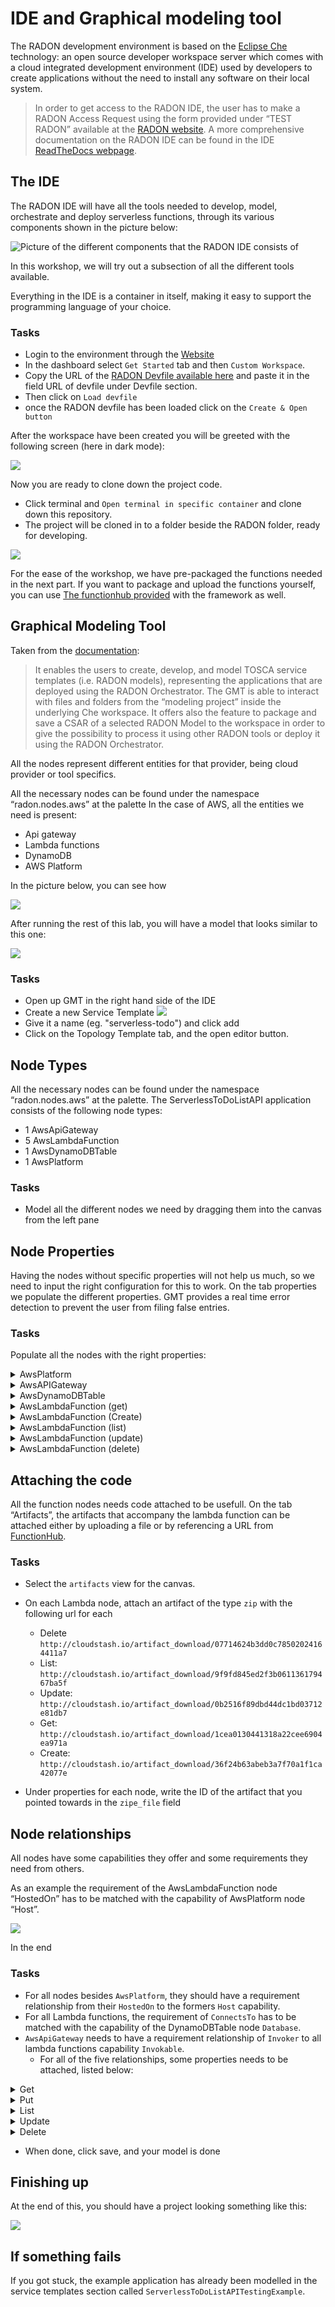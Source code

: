 # IDE and Graphical modeling tool

The RADON development environment is based on the
[Eclipse Che](https://www.eclipse.org/che/)
technology: an open source developer workspace
server which comes with a cloud integrated
development environment (IDE) used by developers
to create applications without the need to install
any software on their local system.

> In order to get access to the RADON IDE, the
> user has to make a RADON Access Request using
> the form provided under “TEST RADON” available
> at the [RADON website](https://radon-h2020.eu/).
> A more comprehensive documentation on the RADON
> IDE can be found in the IDE
> [ReadTheDocs webpage](https://radon-ide.readthedocs.io/en/latest/).

## The IDE

The RADON IDE will have all the tools needed to
develop, model, orchestrate and deploy serverless
functions, through its various components shown in
the picture below:

![Picture of the different components that the RADON IDE consists of](img/IDE-concept.png)

In this workshop, we will try out a subsection of
all the different tools available.

Everything in the IDE is a container in itself,
making it easy to support the programming language
of your choice.

### Tasks

- Login to the environment through the
  [Website](http://che-che.51.11.43.6.nip.io/)
- In the dashboard select `Get Started` tab and
  then `Custom Workspace`.
- Copy the URL of the
  [RADON Devfile available here](https://raw.githubusercontent.com/radon-h2020/radon-ide/master/devfiles/radon/v0.0.4/devfile.yaml)
  and paste it in the field URL of devfile under
  Devfile section.
- Then click on `Load devfile`
- once the RADON devfile has been loaded click on
  the `Create & Open button`

After the workspace have been created you will be
greeted with the following screen (here in dark
mode):

![](img/IDE-layout.png)

Now you are ready to clone down the project code.

- Click terminal and
  `Open terminal in specific container` and clone
  down this repository.
- The project will be cloned in to a folder beside
  the RADON folder, ready for developing.

![](img/IDE-project-cloned.png)

For the ease of the workshop, we have pre-packaged
the functions needed in the next part. If you want
to package and upload the functions yourself, you
can use [The functionhub provided](functionhub.md)
with the framework as well.

## Graphical Modeling Tool

Taken from the
[documentation](https://radon-ide.readthedocs.io/en/latest/):

> It enables the users to create, develop, and
> model TOSCA service templates (i.e. RADON
> models), representing the applications that are
> deployed using the RADON Orchestrator. The GMT
> is able to interact with files and folders from
> the “modeling project” inside the underlying Che
> workspace. It offers also the feature to package
> and save a CSAR of a selected RADON Model to the
> workspace in order to give the possibility to
> process it using other RADON tools or deploy it
> using the RADON Orchestrator.

All the nodes represent different entities for
that provider, being cloud provider or tool
specifics.

All the necessary nodes can be found under the
namespace “radon.nodes.aws” at the palette In the
case of AWS, all the entities we need is present:

- Api gateway
- Lambda functions
- DynamoDB
- AWS Platform

In the picture below, you can see how

![](img/2-ModelNodeTemplates.gif)

After running the rest of this lab, you will have
a model that looks similar to this one:

![](img/application-GMT2.png)

### Tasks

- Open up GMT in the right hand side of the IDE
- Create a new Service Template
  ![](img/GMT-add-model.png)
- Give it a name (eg. "serverless-todo") and click
  add
- Click on the Topology Template tab, and the open
  editor button.

## Node Types

All the necessary nodes can be found under the
namespace “radon.nodes.aws” at the palette. The
ServerlessToDoListAPI application consists of the
following node types:

- 1 AwsApiGateway
- 5 AwsLambdaFunction
- 1 AwsDynamoDBTable
- 1 AwsPlatform

### Tasks

- Model all the different nodes we need by
  dragging them into the canvas from the left pane

## Node Properties

Having the nodes without specific properties will
not help us much, so we need to input the right
configuration for this to work. On the tab
properties we populate the different properties.
GMT provides a real time error detection to
prevent the user from filing false entries.

### Tasks

Populate all the nodes with the right properties:

<details>
      <summary>AwsPlatform</summary>

```
displayName: "AwsPlatform"
properties:
  name: "AWS"
  region: "eu-central-1"
```

</details>

<details>
      <summary>AwsAPIGateway</summary>

```
displayName: "AwsApiGateway"
properties:
  api_title: "ServerlessToDoListAPI"
  api_version: "1.0.0"
  api_description: "a simple serverless API example"
```

</details>

<details>
      <summary>AwsDynamoDBTable</summary>

```
displayName: "ItemsTable"
properties:
  hash_key_name: "id"
  read_capacity: 1
  write_capacity: 1
  hash_key_type: "STRING"
  table_name: "items"
```

</details>
<details>
      <summary>AwsLambdaFunction (get)</summary>

```
displayName: "GetTodoItem"
properties:
  handler: "get.handler"
  name: "get-todo"
  runtime: "nodejs10.x"
  statement_id: "get-stmt"
  zip_file: "1cea0130441318a22cee6904ea971a"
  env_vars: {"TODOS_TABLE":"items"}
```

</details>
<details>
      <summary>AwsLambdaFunction (Create)</summary>

```
displayName: "CreateTodoItem"
properties:
  handler: "create.handler"
  name: "create-item"
  runtime: "nodejs10.x"
  statement_id: "create-stmt"
  zip_file: "36f24b63abeb3a7f70a1f1ca42077e"
  env_vars: {"TODOS_TABLE":"items"}
```

</details>
<details>
      <summary>AwsLambdaFunction (list)</summary>

```
  displayName: "ListTodos"
      properties:
        handler: "list.handler"
        name: "list-todos"
        runtime: "nodejs10.x"
        statement_id: "list-statement"
        zip_file: "9f9fd845ed2f3b061136179467ba5f"
        env_vars: {"TODOS_TABLE":"items"}
```

</details>
<details>
      <summary>AwsLambdaFunction (update)</summary>

```
     displayName: "UpdateTodoItem"
      properties:
        handler: "update.handler"
        name: "update-item"
        runtime: "nodejs10.x"
        statement_id: "update-stmt"
        zip_file: "0b2516f89dbd44dc1bd03712e81db7"
        env_vars: {"TODOS_TABLE":"items"}
```

</details>
<details>
      <summary>AwsLambdaFunction (delete)</summary>

```
  displayName: "DeleteTodoItem"
      properties:
        handler: "delete.handler"
        name: "delete-item"
        runtime: "nodejs10.x"
        statement_id: "delete-stmt"
        zip_file: "07714624b3dd0c78502024164411a7"
        env_vars: {"TODOS_TABLE":"items"}
```

</details>

## Attaching the code

All the function nodes needs code attached to be
usefull. On the tab “Artifacts”, the artifacts
that accompany the lambda function can be attached
either by uploading a file or by referencing a URL
from [FunctionHub](functionhub.md).

### Tasks

- Select the `artifacts` view for the canvas.
- On each Lambda node, attach an artifact of the
  type `zip` with the following url for each

  - Delete
    `http://cloudstash.io/artifact_download/07714624b3dd0c78502024164411a7`
  - List:
    `http://cloudstash.io/artifact_download/9f9fd845ed2f3b061136179467ba5f`
  - Update:
    `http://cloudstash.io/artifact_download/0b2516f89dbd44dc1bd03712e81db7`
  - Get:
    `http://cloudstash.io/artifact_download/1cea0130441318a22cee6904ea971a`
  - Create:
    `http://cloudstash.io/artifact_download/36f24b63abeb3a7f70a1f1ca42077e`

- Under properties for each node, write the ID of
  the artifact that you pointed towards in the
  `zipe_file` field

## Node relationships

All nodes have some capabilities they offer and
some requirements they need from others.

As an example the requirement of the
AwsLambdaFunction node “HostedOn” has to be
matched with the capability of AwsPlatform node
“Host”.

![](img/4-ModelRelationships.gif)

In the end

### Tasks

- For all nodes besides `AwsPlatform`, they should
  have a requirement relationship from their
  `HostedOn` to the formers `Host` capability.
- For all Lambda functions, the requirement of
  `ConnectsTo` has to be matched with the
  capability of the DynamoDBTable node `Database`.
- `AwsApiGateway` needs to have a requirement
  relationship of `Invoker` to all lambda
  functions capability `Invokable`.
  - For all of the five relationships, some
    properties needs to be attached, listed below:

 <details>
      <summary>Get</summary>

```
properties:
  endpoint: "/todos/{id}"
  http_methods: "get"
```

</details>
<details>
      <summary>Put</summary>

```
properties:
  endpoint: "/todos/{id}"
  http_methods: "post"
```

</details>
<details>
      <summary>List</summary>

```
properties:
  endpoint: "/todos"
  http_methods: "get"
```

</details>
<details>
      <summary>Update</summary>

```
properties:
  endpoint: "/todos/{id}"
  http_methods: "put"
```

</details>
<details>
      <summary>Delete</summary>

```
properties:
  endpoint: "/todos/{id}"
  http_methods: "delete"
```

</details>

- When done, click save, and your model is done

## Finishing up

At the end of this, you should have a project
looking something like this:

![](img/application-GMT2.png)

## If something fails

If you got stuck, the example application has
already been modelled in the service templates
section called
`ServerlessToDoListAPITestingExample`.
